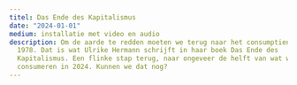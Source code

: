 ```yaml
---
titel: Das Ende des Kapitalismus
date: "2024-01-01"
medium: installatie met video en audio
description: Om de aarde te redden moeten we terug naar het consumptieniveau van
  1978. Dat is wat Ulrike Hermann schrijft in haar boek Das Ende des
  Kapitalismus. Een flinke stap terug, naar ongeveer de helft van wat we nu
  consumeren in 2024. Kunnen we dat nog?
---
```

